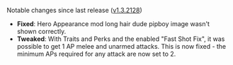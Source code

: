 Notable changes since last release ([v1.3.2128](https://github.com/rotators/Fo1in2/releases/tag/v1.3.2128))
- **Fixed**: Hero Appearance mod long hair dude pipboy image wasn't shown correctly.
- **Tweaked**: With Traits and Perks and the enabled "Fast Shot Fix", it was possible to get 1 AP melee and unarmed attacks. This is now fixed - the minimum APs required for any attack are now set to 2.
